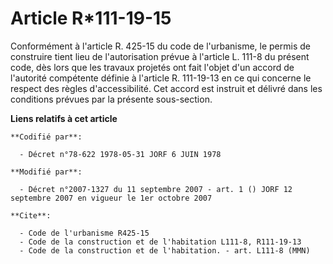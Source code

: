 # Article R*111-19-15

Conformément à l'article R. 425-15 du code de l'urbanisme, le permis de construire tient lieu de l'autorisation prévue à
l'article L. 111-8 du présent code, dès lors que les travaux projetés ont fait l'objet d'un accord de l'autorité compétente
définie à l'article R. 111-19-13 en ce qui concerne le respect des règles d'accessibilité. Cet accord est instruit et délivré
dans les conditions prévues par la présente sous-section.

**Liens relatifs à cet article**

	**Codifié par**:

	  - Décret n°78-622 1978-05-31 JORF 6 JUIN 1978

	**Modifié par**:

	  - Décret n°2007-1327 du 11 septembre 2007 - art. 1 () JORF 12 septembre 2007 en vigueur le 1er octobre 2007

	**Cite**:

	  - Code de l'urbanisme R425-15
	  - Code de la construction et de l'habitation L111-8, R111-19-13
	  - Code de la construction et de l'habitation. - art. L111-8 (MMN)
